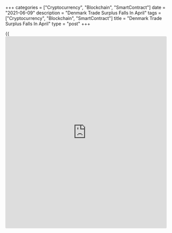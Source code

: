 +++
categories = ["Cryptocurrency", "Blockchain", "SmartContract"]
date = "2021-06-09"
description = "Denmark Trade Surplus Falls In April"
tags = ["Cryptocurrency", "Blockchain", "SmartContract"]
title = "Denmark Trade Surplus Falls In April"
type = "post"
+++

{{<iframe id="large-banner" src="https://www.bounty.group/#slide=12.0" width="100%" height="600" scrolling="no" style="border: 0px solid rgb(216, 221, 230); border-radius: 3px;">}}

Denmark's trade surplus decreased in April, data from Statistics Denmark
showed on Wednesday.

The total trade surplus declined to DKK 8.0 billion in April from DKK
12.3 billion in March.

Exports decreased 3.1 percent monthly in March and imports rose 0.2
percent.

The goods trade surplus fell to DKK 7.8 billion in April from DKK 8.1
billion in March. Goods exports declined 2.9 percent and imports fell
2.7 percent.

The surplus in the services trade decreased to DKK 0.8 billion in March
from DKK 4.2 billion in the previous month. Exports fell 3.4 percent and
imports grew 5.1 percent.

The current account surplus fell to DKK 12.7 billion in March from DKK
12.9 billion in March.

For comments and feedback [contact](https://www.playgroundfx.com/contact/): editorial@rtt[news](https://www.letsplayfx.com/blog/forex-news-website/).com

[Economic News][1]

 **What parts of the world are seeing the best (and worst) economic
performances lately? Click[here][2] to check out our [Econ Scorecard][2]
and find out! See up-to-the-moment [ranking](https://www.playgroundfx.com/blog/crypto-exchange-ranking/)s for the best and worst
performers in [GDP][3], [unemployment rate][4], [inflation][5] and much
more.**

   1. www.rtt[news](https://www.letsplayfx.com/blog/forex-news-website/).com/Content/EconomicNews.aspx
   2. www.rtt[news](https://www.letsplayfx.com/blog/forex-news-website/).com/economic-scorecard/world-rank/unemployment-rate/highest-performance.aspx
   3. www.rtt[news](https://www.letsplayfx.com/blog/forex-news-website/).com/economic-scorecard/world-rank/GDP/highest-performance.aspx
   4. www.rtt[news](https://www.letsplayfx.com/blog/forex-news-website/).com/economic-scorecard/world-rank/unemployment-rate/lowest-performance.aspx
   5. www.rtt[news](https://www.letsplayfx.com/blog/forex-news-website/).com/economic-scorecard/world-rank/CPI/highest-performance.aspx